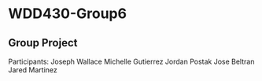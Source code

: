 # WDD430-Group6

## Group Project

Participants:
Joseph Wallace
Michelle Gutierrez
Jordan Postak
Jose Beltran
Jared Martinez